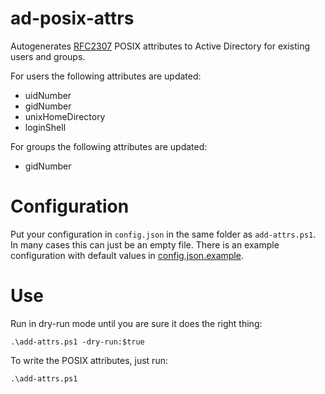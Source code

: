 # ad-posix-attrs
Autogenerates [RFC2307](https://www.ietf.org/rfc/rfc2307.txt) POSIX attributes to Active Directory for existing users and groups.

For users the following attributes are updated:
* uidNumber
* gidNumber
* unixHomeDirectory
* loginShell

For groups the following attributes are updated:
* gidNumber

# Configuration
Put your configuration in `config.json` in the same folder as `add-attrs.ps1`. In many cases this can just be an empty file. There is an example configuration with default values in [config.json.example](src/config.json.example).

# Use
Run in dry-run mode until you are sure it does the right thing:

    .\add-attrs.ps1 -dry-run:$true
  
To write the POSIX attributes, just run:

    .\add-attrs.ps1
